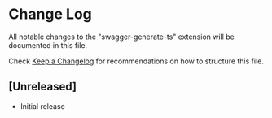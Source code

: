 # Change Log

All notable changes to the "swagger-generate-ts" extension will be documented in this file.

Check [Keep a Changelog](http://keepachangelog.com/) for recommendations on how to structure this file.

## [Unreleased]

- Initial release